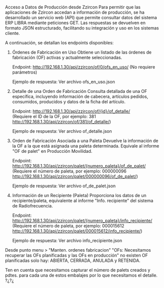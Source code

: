 Acceso a Datos de Producción desde Zzircon
Para permitir que las aplicaciones de Zzircon accedan a información de producción, se ha desarrollado un servicio web (API) que permite consultar datos del sistema ERP LIBRA mediante peticiones GET. Las respuestas se devuelven en formato JSON estructurado, facilitando su integración y uso en los sistemas cliente.

A continuación, se detallan los endpoints disponibles:

1. Órdenes de Fabricación en Uso
    Obtiene un listado de las órdenes de fabricación (OF) activas y actualmente seleccionadas.

    Endpoint:
    http://192.168.1.30/api/zzircon/of/0/ofs_en_uso/
    (No requiere parámetros)

    Ejemplo de respuesta: Ver archivo ofs_en_uso.json


2. Detalle de una Orden de Fabricación
    Consulta detallada de una OF específica, incluyendo información de cabecera, artículos pedidos, consumidos, producidos y datos de la ficha del artículo.

    Endpoint:
    http://192.168.1.30/api/zzircon/of/{id}/of_detalle/     
    (Requiere el ID de la OF, por ejemplo: 381 http://192.168.1.30/api/zzircon/of/381/of_detalle/) 

    Ejemplo de respuesta: Ver archivo of_detalle.json


3. Orden de Fabricación Asociada a una Paleta
    Devuelve la información de la OF a la que está asignada una paleta determinada. Equivale al informe "OF de palet" en Producción Movilidad.

    Endpoint:
    http://192.168.1.30/api/zzircon/palet/{numero_paleta}/of_de_palet/
    (Requiere el número de paleta, por ejemplo: 000000096 http://192.168.1.30/api/zzircon/palet/000000096/of_de_palet/)

    Ejemplo de respuesta: Ver archivo of_de_palet.json


4. Información de un Recipiente (Paleta)
    Proporciona los datos de un recipiente/paleta, equivalente al informe "Info. recipiente" del sistema de Radiofrecuencia.

    Endpoint:
    http://192.168.1.30/api/zzircon/palet/{numero_paleta}/info_recipiente/
    (Requiere el número de paleta, por ejemplo: 000015612 http://192.168.1.30/api/zzircon/palet/000015612/info_recipiente/)

    Ejemplo de respuesta: Ver archivo info_recipiente.json


Desde punto menu > "Manten. ordenes fabricacion"
"OFs: Necesitamos recuperar las OFs planificadas y las OFs en producción" no existen OF planificadas solo hay: ABIERTA, CERRADA, ANULADA y RETENIDA.

Ten en cuenta que necesitamos capturar el número de palets creados y pdtes. para cada una de estos embalajes por lo que necesitamos el detalle. ?¿?¿